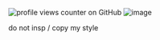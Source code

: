  ![profile views counter on GitHub](https://komarev.com/ghpvc/?username=xelxmyr&color=7F9D9C)
![image](https://pixels.crd.co/assets/images/gallery69/8270cb83.gif?v=29416114![image](https://github.com/user-attachments/assets/e8ffe6d9-a135-424b-acf9-79ba358b6203)
)

do not insp / copy my style 
